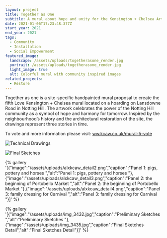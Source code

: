 ```yaml
---
layout: project
title: Together as One
subtitle: A mural about hope and unity for the Kensington + Chelsea Art Week
date: 2021-01-06T17:23:48.377Z
start_year: 2021
end_year: 2021
tags:
  - Community
  - Installation
  - Social Empowerment
featured_image:
  landscape: /assets/uploads/togetherasone_render.jpg
  portrait: /assets/uploads/togetherasone_render.jpg
  light_image: true
  alt: Colorful mural with community inspired images
related_projects:
  - Restore
---
```

Together as one is a site-specific handpainted mural proposal to create the fifth Love Kensington + Chelsea mural located on a hoarding on Lansdowne Road in Notting Hill. The artwork celebrates the power of the Notting Hill community as a symbol of hope and harmony for tomorrow. Inspired by the neighbourhood’s history and the architectural restoration of the site, the drawings represent three stories in time. 

To vote and more information please visit: [ww.kcaw.co.uk/mural-5-vote](https://www.kcaw.co.uk/mural-5-vote)

![Technical Drawings](/assets/uploads/alxkcaw_full.jpg "Technical Drawings")

![Final Sketches](/assets/uploads/img_3446.jpg "Final Sketches")

{% gallery '[{"image":"/assets/uploads/alxkcaw_detail2.png","caption":"Panel 1: pigs, pottery and horses ","alt":"Panel 1: pigs, pottery and horses "},{"image":"/assets/uploads/alxkcaw_detail3.png","caption":"Panel 2: the beginning of Portobello Market ","alt":"Panel 2: the beginning of Portobello Market "},{"image":"/assets/uploads/alxkcaw_detail4.png","caption":"Panel 3: family dressing for Carnival ","alt":"Panel 3: family dressing for Carnival "}]' %}

{% gallery '[{"image":"/assets/uploads/img_3432.jpg","caption":"Preliminary Sketches ","alt":"Preliminary Sketches "},{"image":"/assets/uploads/img_3435.jpg","caption":"Final Sketches Detail","alt":"Final Sketches Detail"}]' %}